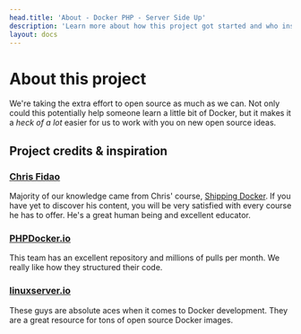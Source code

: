 ```yaml
---
head.title: 'About - Docker PHP - Server Side Up'
description: 'Learn more about how this project got started and who inspired it.'
layout: docs
---
```


# About this project
We're taking the extra effort to open source as much as we can. Not only could this potentially help someone learn a little bit of Docker, but it makes it a *heck of a lot* easier for us to work with you on new open source ideas.

## Project credits & inspiration

### [Chris Fidao](https://github.com/fideloper)
Majority of our knowledge came from Chris' course, [Shipping Docker](https://serversforhackers.com/shipping-docker). If you have yet to discover his content, you will be very satisfied with every course he has to offer. He's a great human being and excellent educator.

### [PHPDocker.io](https://github.com/phpdocker-io/base-images)
This team has an excellent repository and millions of pulls per month. We really like how they structured their code.

### [linuxserver.io](https://www.linuxserver.io/)
These guys are absolute aces when it comes to Docker development. They are a great resource for tons of open source Docker images.